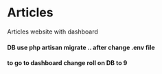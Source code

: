 # Articles
Articles website with dashboard
#### DB use php artisan migrate .. after change .env file
#### to go to dashboard change roll on DB to 9
